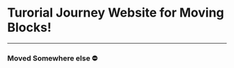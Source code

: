 # Turorial Journey Website for Moving Blocks!
-----------------------------------------------

### Moved Somewhere else ⛔ 
